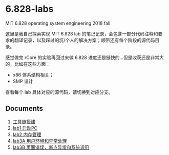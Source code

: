 # 6.828-labs 

MIT 6.828 operating system engineering 2018 fall 

这里是我自己探索实现 MIT 6.828 lab 的笔记记录，会包含一部分代码注释和要求的翻译记录，以及踩过的坑/个人的解决方案；顺带还有每个阶段的源代码目录。

感觉做完 rCore 的实验再回过来做 6.828 进度还是挺快的...但是收获还是非常大的，比如在这些方面：

- x86 体系结构相关；
- SMP 设计

查看每个 lab 具体对应的源代码，请切换到对应分支。

## Documents

1. [工具链搭建](notes/工具链.md)
2. [lab1 启动PC](notes/lab1.md)
3. [lab2 内存管理](notes/lab2.md)
4. [lab3A 用户环境和异常处理](notes/lab3A.md)
5. [lab3B 页面错误，断点异常和系统调用](notes/lab3B.md)


